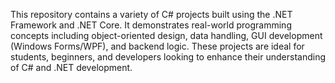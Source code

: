 This repository contains a variety of C# projects built using the .NET Framework and .NET Core. It demonstrates real-world programming concepts including object-oriented design, data handling, GUI development (Windows Forms/WPF), and backend logic. These projects are ideal for students, beginners, and developers looking to enhance their understanding of C# and .NET development.

